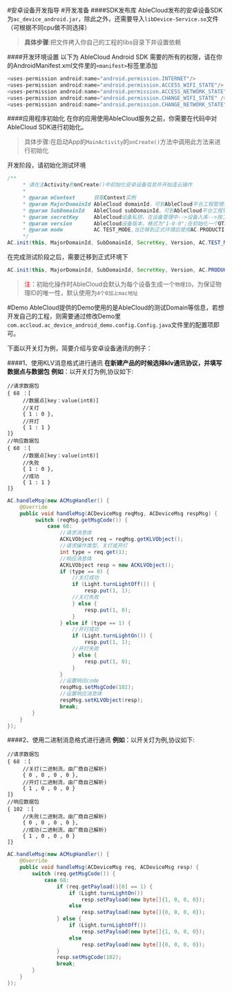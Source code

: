 #安卓设备开发指导
#开发准备
####SDK发布库
AbleCloud发布的安卓设备SDK为`ac_device_android.jar`，除此之外，还需要导入`libDevice-Service.so`文件（可根据不同cpu做不同选择）

>**具体步骤**:把文件拷入你自己的工程的libs目录下并设置依赖
 
####开发环境设置
以下为 AbleCloud Android SDK 需要的所有的权限，请在你的AndroidManifest.xml文件里的`<manifest>`标签里添加
```java
<uses-permission android:name="android.permission.INTERNET"/>
<uses-permission android:name="android.permission.ACCESS_WIFI_STATE"/>
<uses-permission android:name="android.permission.ACCESS_NETWORK_STATE" />
<uses-permission android:name="android.permission.CHANGE_WIFI_STATE" />
<uses-permission android:name="android.permission.CHANGE_NETWORK_STATE"/>
```

####应用程序初始化
在你的应用使用AbleCloud服务之前，你需要在代码中对AbleCloud SDK进行初始化。

> 具体步骤:在启动App的`MainActivity`的`onCreate()`方法中调用此方法来进行初始化

开发阶段，请初始化测试环境
```java
/**
     * 请在主Activity的onCreate()中初始化安卓设备信息并开始连云操作
     *
     * @param mContext      获取Context实例
     * @param MajorDomainId AbleCloud domainId，可到AbleCloud平台工程管理查看
     * @param SubDomainId   AbleCloud subDomainId，可到AbleCloud平台工程管理查看
     * @param secretKey     AbleCloud设备私钥，在设备管理中-->设备入库-->按工程批量注册-->入库模式-->统一入库对应这里私钥，同时把设备对应的公钥入库,如选择批量入库，则需要把每个设备对应的公钥和私钥文件上传
     * @param version       AbleCloud设备版本，格式为"1-0-0";在初始化一个OTA版本后，若需要进行OTA升级，需要在设备管理中-->OTA-->新建OTA版本把新的apk文件上传
     * @param mode          AC.TEST_MODE,当迁移到正式环境后使用AC.PRODUCTION_MODE
     */
AC.init(this, MajorDomainId, SubDomainId, SecretKey, Version, AC.TEST_MODE);
```
在完成测试阶段之后，需要迁移到正式环境下
```java
AC.init(this, MajorDomainId, SubDomainId, SecretKey, Version, AC.PRODUCTION_MODE);
```
><font color=red>注</font>：初始化操作时AbleCloud会默认为每个设备生成一个`物理ID`，为保证物理ID的唯一性，默认使用为`4个0加上mac地址`

#Demo
AbleCloud提供的Demo使用的是AbleCloud的测试Domain等信息，若想开发自己的工程，则需要通过修改Demo里`com.accloud.ac_device_android_demo.config.Config.java`文件里的配置项即可。

下面以开关灯为例，简要介绍与安卓设备通讯的例子：

####1、使用KLV消息格式进行通讯
**在新建产品的时候选择klv通讯协议，并填写数据点与数据包**
**例如**：以开关灯为例,协议如下:

```
//请求数据包
{ 68 ：[
     //数据点[key：value(int8)]
     //关灯
     { 1 : 0 },
     //开灯      
     { 1 : 1 }
]}
//响应数据包  
{ 60 ：[
     //数据点[key：value(int8)]
     //失败
     { 1 : 0 },
     //成功      
     { 1 : 1 }
]}
```
```java
AC.handleMsg(new ACMsgHandler() {
    @Override
    public void handleMsg(ACDeviceMsg reqMsg, ACDeviceMsg respMsg) {
         switch (reqMsg.getMsgCode()) {
             case 68:
                 //请求消息体
                 ACKLVObject req = reqMsg.getKLVObject();
                 //请求操作类型，关灯或开灯
                 int type = req.get(1);
                 //响应消息体
                 ACKLVObject resp = new ACKLVObject();
                 if (type == 0) {
                     //关灯成功
                     if (Light.turnLightOff()) {
                         resp.put(1, 1);
                     //关灯失败
                     } else {
                         resp.put(1, 0);
                     }
                 } else if (type == 1) {
                     //开灯成功
                     if (Light.turnLightOn()) {
                         resp.put(1, 1);
                     //开灯失败
                     } else {
                         resp.put(1, 0);
                     }
                 }
                 //设置响应code
                 respMsg.setMsgCode(102);
                 //设置响应消息体
                 respMsg.setKLVObject(resp);
                 break;
        }
    }
});
```

####2、使用二进制消息格式进行通讯
**例如**：以开关灯为例,协议如下:
```
//请求数据包
{ 68 ：[
     //关灯(二进制流，由厂商自己解析)
     { 0 , 0 , 0 , 0 },
     //开灯(二进制流，由厂商自己解析)   
     { 1 , 0 , 0 , 0 }
]}
//响应数据包  
{ 102 ：[
     //失败(二进制流，由厂商自己解析)
     { 0 , 0 , 0 , 0 },
     //成功(二进制流，由厂商自己解析)        
     { 1 , 0 , 0 , 0 }
]}
```
```java
AC.handleMsg(new ACMsgHandler() {
    @Override
    public void handleMsg(ACDeviceMsg req, ACDeviceMsg resp) {
        switch (req.getMsgCode()) {
            case 68:
                if (req.getPayload()[0] == 1) {
                    if (Light.turnLightOn())
                        resp.setPayload(new byte[]{1, 0, 0, 0});
                    else
                        resp.setPayload(new byte[]{0, 0, 0, 0});
                } else {
                    if (Light.turnLightOff())
                        resp.setPayload(new byte[]{1, 0, 0, 0});
                    else
                        resp.setPayload(new byte[]{0, 0, 0, 0});
                }
                resp.setMsgCode(102);
                break;
        }
    }
});
```


